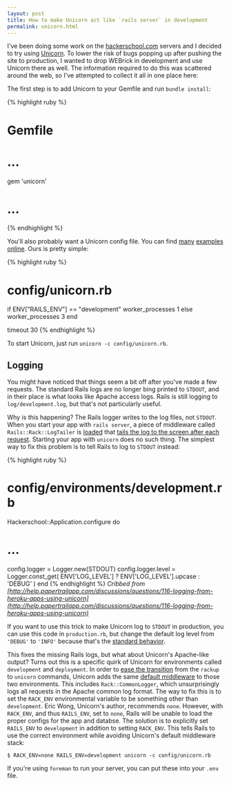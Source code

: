 ```yaml
---
layout: post
title: How to make Unicorn act like `rails server` in development
permalink: unicorn.html
---
```


I've been doing some work on the [hackerschool.com](https://www.hackerschool.com/) servers and I decided to try using [Unicorn](http://unicorn.bogomips.org/). To lower the risk of bugs popping up after pushing the site to production, I wanted to drop WEBrick in development and use Unicorn there as well. The information required to do this was scattered around the web, so I've attempted to collect it all in one place here:

The first step is to add Unicorn to your Gemfile and run `bundle install`:

{% highlight ruby %}
# Gemfile
# ...
gem 'unicorn'
# ...
{% endhighlight %}

You'll also probably want a Unicorn config file. You can find [many](https://github.com/blog/517-unicorn) [examples](http://www.engineyard.com/blog/2010/everything-you-need-to-know-about-unicorn/) [online](http://unicorn.bogomips.org/examples/unicorn.conf.rb). Ours is pretty simple:

{% highlight ruby %}
# config/unicorn.rb
if ENV["RAILS_ENV"] == "development"
  worker_processes 1
else
  worker_processes 3
end

timeout 30
{% endhighlight %}

To start Unicorn, just run `unicorn -c config/unicorn.rb`.

## Logging

You might have noticed that things seem a bit off after you've made a few requests. The standard Rails logs are no longer bing printed to `STDOUT`, and in their place is what looks like Apache access logs. Rails is still logging to `log/development.log`, but that's not particularly useful.

Why is this happening? The Rails logger writes to the log files, not `STDOUT`. When you start your app with `rails server`, a piece of middleware called `Rails::Rack::LogTailer` is [loaded](https://github.com/rails/rails/blob/v3.2.6/railties/lib/rails/commands/server.rb#L79) that [tails the log to the screen after each request](https://github.com/rails/rails/blob/v3.2.6/railties/lib/rails/rack/log_tailer.rb). Starting your app with `unicorn` does no such thing. The simplest way to fix this problem is to tell Rails to log to `STDOUT` instead:

{% highlight ruby %}
# config/environments/development.rb
Hackerschool::Application.configure do
  # ...
  config.logger = Logger.new(STDOUT)
  config.logger.level = Logger.const_get(
    ENV['LOG_LEVEL'] ? ENV['LOG_LEVEL'].upcase : 'DEBUG'
  )
end
{% endhighlight %}
_Cribbed from [http://help.papertrailapp.com/discussions/questions/116-logging-from-heroku-apps-using-unicorn](http://help.papertrailapp.com/discussions/questions/116-logging-from-heroku-apps-using-unicorn)_

If you want to use this trick to make Unicorn log to `STDOUT` in production, you can use this code in `production.rb`, but change the default log level from `'DEBUG'` to `'INFO'` because that's the [standard behavior](http://guides.rubyonrails.org/debugging_rails_applications.html#log-levels).

This fixes the missing Rails logs, but what about Unicorn's Apache-like output? Turns out this is a specific quirk of Unicorn for environments called `development` and `deployment`. In order to [ease the transition](http://rubyforge.org/pipermail/mongrel-unicorn/2010-July/000623.html) from the `rackup` to `unicorn` commands, Unicorn adds the same [default middleware](https://github.com/defunkt/unicorn/blob/v4.3.1/lib/unicorn.rb#L56-L65) to those two environments. This includes `Rack::CommonLogger`, which unsurprisingly logs all requests in the Apache common log format. The way to fix this is to set the `RACK_ENV` environmental variable to be something other than `development`. Eric Wong, Unicorn's author, recommends `none`. However, with `RACK_ENV`, and thus `RAILS_ENV`, set to `none`, Rails will be unable to load the proper configs for the app and databse. The solution is to explicitly set `RAILS_ENV` to `development` in addition to setting `RACK_ENV`. This tells Rails to use the correct environment while avoiding Unicorn's default middleware stack:

<pre><code>$ RACK_ENV=none RAILS_ENV=development unicorn -c config/unicorn.rb</code></pre>

If you're using `foreman` to run your server, you can put these into your `.env` file.
